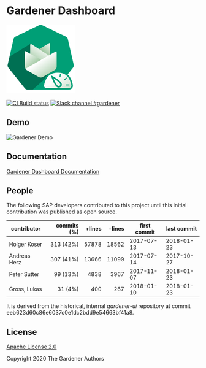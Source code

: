 # Gardener Dashboard

![](https://github.com/gardener/dashboard/blob/master/logo/logo_gardener_dashboard.png)

[![CI Build status](https://concourse.ci.gardener.cloud/api/v1/teams/gardener/pipelines/dashboard-master/jobs/master-head-update-job/badge)](https://concourse.ci.gardener.cloud/teams/gardener/pipelines/dashboard-master/jobs/master-head-update-job)
[![Slack channel #gardener](https://img.shields.io/badge/slack-gardener-brightgreen.svg?logo=slack)](https://kubernetes.slack.com/messages/gardener)

## Demo

<img src="docs/images/dashboard-demo.gif" alt="Gardener Demo" />

## Documentation

[Gardener Dashboard Documentation](./docs/README.md)

## People

The following SAP developers contributed to this project until this
initial contribution was published as open source.

| contributor  | commits (%) | +lines | -lines | first commit | last commit |
| ------------ | -----------:| ------:| ------:| ------------ | ----------- |
| Holger Koser |   313 (42%) |  57878 |  18562 |  2017-07-13  |  2018-01-23 |
| Andreas Herz |   307 (41%) |  13666 |  11099 |  2017-07-14  |  2017-10-27 |
| Peter Sutter |    99 (13%) |   4838 |   3967 |  2017-11-07  |  2018-01-23 |
| Gross, Lukas |    31  (4%) |    400 |    267 |  2018-01-10  |  2018-01-23 |


It is derived from the historical, internal *gardener-ui* repository
at commit eeb623d60c86e6037c0e1dc2bdd9e54663bf41a8.

## License
[Apache License 2.0](./LICENSES/Apache-2.0.txt)

Copyright 2020 The Gardener Authors


